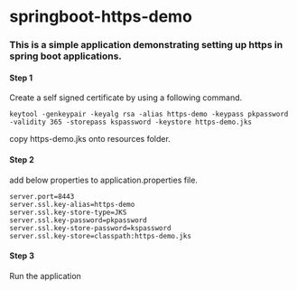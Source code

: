 # springboot-https-demo

### This is a simple application demonstrating setting up https in spring boot applications.

#### Step 1
Create a self signed certificate by using a following command.

```
keytool -genkeypair -keyalg rsa -alias https-demo -keypass pkpassword -validity 365 -storepass kspassword -keystore https-demo.jks
```

copy https-demo.jks onto resources folder.

#### Step 2
add below properties to application.properties file.

```
server.port=8443
server.ssl.key-alias=https-demo
server.ssl.key-store-type=JKS
server.ssl.key-password=pkpassword
server.ssl.key-store-password=kspassword
server.ssl.key-store=classpath:https-demo.jks

```


#### Step 3 
Run the application



